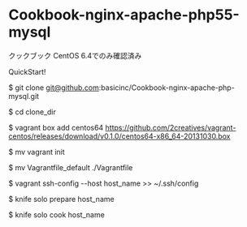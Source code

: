 Cookbook-nginx-apache-php55-mysql
======================

クックブック
CentOS 6.4でのみ確認済み

QuickStart!

$ git clone git@github.com:basicinc/Cookbook-nginx-apache-php-mysql.git

$ cd clone_dir

$ vagrant box add centos64 https://github.com/2creatives/vagrant-centos/releases/download/v0.1.0/centos64-x86_64-20131030.box

$ mv vagrant init

$ mv Vagrantfile_default ./Vagrantfile

$ vagrant ssh-config --host host_name >> ~/.ssh/config

$ knife solo prepare host_name

$ knife solo cook host_name
